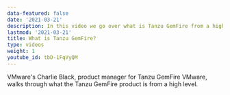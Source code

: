 ```yaml
---
data-featured: false
date: '2021-03-21'
description: In this video we go over what is Tanzu GemFire from a high level.    
lastmod: '2021-03-21'
title: What is Tanzu GemFire?
type: videos
weight: 1
youtube_id: tbD-1FqVyQM
---
```


VMware's Charlie Black, product manager for Tanzu GemFire VMware, walks through what the Tanzu GemFire product is from a high level. 